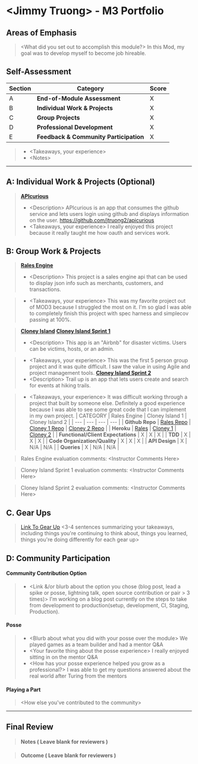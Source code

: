 # \<Jimmy Truong> - M3 Portfolio

## Areas of Emphasis

> \<What did you set out to accomplish this module?>
In this Mod, my goal was to develop myself to become job hireable.
## Self-Assessment

| Section | Category | Score |
| --- | ----- | --- |
| A | **End-of-Module Assessment** | X |
| B | **Individual Work & Projects** | X |
| C | **Group Projects** | X |
| D | **Professional Development** | X |
| E | **Feedback & Community Participation** | X |

>* \<Takeaways, your experience>
>* \<Notes>

-----------------------

## A: Individual Work & Projects (Optional)

> **[APIcurious](http://backend.turing.io/module3/projects/apicurious)**
>* \<Description> APIcurious is an app that consumes the github service and lets users login using github and displays information on the user.
https://github.com/jtruong2/apicurious
>* \<Takeaways, your experience>
I really enjoyed this project because it really taught me how oauth and services work.

## B: Group Work & Projects

> **[Rales Engine](http://backend.turing.io/module3/projects/rails_engine)** 
>* \<Description> This project is a sales engine api that can be used to display json info such as merchants, customers, and transactions.

>* \<Takeaways, your experience>
This was my favorite project out of MOD3 because I struggled the most on it. I'm so glad I was able to completely finish this project with spec harness and simplecov passing at 100%.

> **[Cloney Island](http://backend.turing.io/module3/projects/cloney_island/cloney_island)**
> **[Cloney Island Sprint 1](https://)** 
>* \<Description> This app is an "Airbnb" for disaster victims. Users can be victims, hosts, or an admin.

>* \<Takeaways, your experience>
This was the first 5 person group project and it was quite difficult. I saw the value in using Agile and project management tools.
> **[Cloney Island Sprint 2](https://)** 
>* \<Description> Trail up is an app that lets users create and search for events at hiking trails.

>* \<Takeaways, your experience>
It was difficult working through a project that built by someone else. Definitely a good experience because I was able to see some great code that I can implement in my own project.
| CATEGORY | Rales Engine | Cloney Island 1 | Cloney Island 2 |
| --- | --- | --- | --- |
| **Github Repo** | [Rales Repo](https://github.com/jtruong2/rails_engine) | [Cloney 1 Repo](https://github.com/jtruong2/shelter) | [Cloney 2 Repo](https://github.com/jtruong2/trail_up) |
| **Heroku** | [Rales](https://) | [Cloney 1](https://shelter-in-need.herokuapp.com) | [Cloney 2](https://trail-upv2.herokuapp.com) |
| **Functional/Client Expectations** | X | X | X |
| **TDD** | X | X | X |
| **Code Organization/Quality** | X | X | X |
| **API Design** | X | N/A | N/A |
| **Queries** | X | N/A | N/A |

> Rales Engine evaluation comments:
\<Instructor Comments Here>

> Cloney Island Sprint 1 evaluation comments:
\<Instructor Comments Here>

> Cloney Island Sprint 2 evaluation comments:
\<Instructor Comments Here>

## C. **Gear Ups**

> [Link To Gear Up]()
\<3-4 sentences summarizing your takeaways, including things you're continuing to think about, things you learned, things you're doing differently for each gear up>

## D: Community Participation

#### **Community Contribution Option**
>* \<Link &/or blurb about the option you chose (blog post, lead a spike or posse, lightning talk, open source contribution or pair > 3 times)>
I'm working on a blog post currently on the steps to take from development to production(setup, development, CI, Staging, Production).

#### **Posse**
  >* \<Blurb about what you did with your posse over the module>
  We played games as a team builder and had a mentor Q&A
  >* \<Your favorite thing about the posse experience>
  I really enjoyed sitting in on the mentor Q&A
  >* \<How has your posse experience helped you grow as a professional?>
  I was able to get my questions answered about the real world after Turing from the mentors
#### **Playing a Part**

> \<How else you've contributed to the community>

------------------

## Final Review

> #### Notes ( Leave blank for reviewers )

> #### Outcome ( Leave blank for reviewers )
